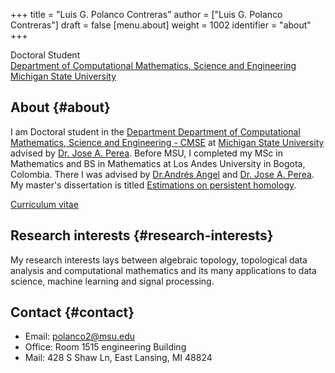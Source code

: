 +++
title = "Luis G. Polanco Contreras"
author = ["Luis G. Polanco Contreras"]
draft = false
[menu.about]
  weight = 1002
  identifier = "about"
+++

Doctoral Student <br />
[Department of Computational Mathematics, Science and Engineering](https://cmse.msu.edu/) <br />
[Michigan State University](https://msu.edu/)

## About {#about}

I am Doctoral student in the [Department Department of Computational Mathematics, Science and Engineering - CMSE](https://cmse.msu.edu/) at [Michigan State University](https://msu.edu/) advised by [Dr. Jose A. Perea](https://www.joperea.com/). Before MSU, I completed my MSc in Mathematics and BS in Mathematics at Los Andes University in Bogota, Colombia. There I was advised by [Dr.Andrés Angel](https://academia.uniandes.edu.co/AcademyCv/ja.angel908) and [Dr. Jose A. Perea](https://www.joperea.com/). My master's dissertation is titled [Estimations on persistent homology](https://repositorio.uniandes.edu.co/handle/1992/13235).


[Curriculum vitae](/pdfs/Resume_Luis_Polanco.pdf)


## Research interests {#research-interests}

My research interests lays between algebraic topology, topological data analysis and computational mathematics and its many applications to data science, machine learning and signal processing.


## Contact {#contact}

-   Email: [polanco2@msu.edu](mailto:polanco2@msu.edu)
-   Office: Room 1515 engineering Building
-   Mail: 428 S Shaw Ln, East Lansing, MI 48824